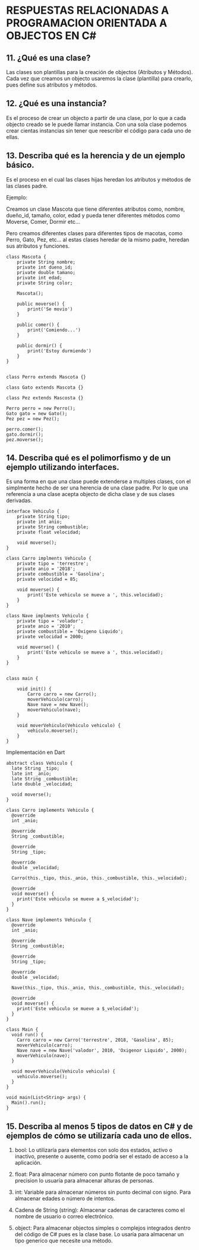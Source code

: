 # RESPUESTAS RELACIONADAS A PROGRAMACION ORIENTADA A OBJECTOS EN C#

## 11.	¿Qué es una clase?
Las clases son plantillas para la creación de objectos (Atributos y Métodos). Cada vez que creamos un objecto usaremos la clase (plantilla) para crearlo, pues define sus atributos y métodos.

## 12.	¿Qué es una instancia?
Es el proceso de crear un objecto a partir de una clase, por lo que a cada objecto creado se le puede llamar instancia. Con una sola clase podemos crear cientas instancias sin tener que reescribir el código para cada uno de ellas.

## 13.	Describa qué es la herencia y de un ejemplo básico.

Es el proceso en el cual las clases hijas heredan los atributos y métodos de las clases padre.

Ejemplo:

Creamos un clase Mascota que tiene diferentes atributos como, nombre, dueño_id, tamaño, color, edad y pueda tener diferentes métodos como Moverse, Comer, Dormir etc...

Pero creamos diferentes clases para diferentes tipos de macotas, como Perro, Gato, Pez, etc... al estas clases heredar de la mismo padre, heredan sus atributos y funciones.

~~~
class Mascota {
    private String nombre;
    private int dueno_id;
    private double tamano;
    private int edad;
    private String color;

    Mascota();

    public moverse() {
        print('Se movio')
    }

    public comer() {
        print('Comiendo...')
    }

    public dormir() {
        print('Estoy durmiendo')
    }
}


class Perro extends Mascota {}

class Gato extends Mascota {}

class Pez extends Mascosta {}

Perro perro = new Perro();
Gato gato = new Gato();
Pez pez = new Pez();

perro.comer();
gato.dormir();
pez.moverse();
~~~

## 14.	Describa qué es el polimorfismo y de un ejemplo utilizando interfaces.

Es una forma en que una clase puede extenderse a multiples clases, con el simplmente hecho de ser una herencia de una clase padre. Por lo que una referencia a una clase acepta objecto de dicha clase y de sus clases derivadas.

~~~
interface Vehiculo {
    private String tipo;
    private int anio;
    private String combustible;
    private float velocidad;

    void moverse();
}

class Carro implments Vehiculo {
    private tipo = 'terrestre';
    private anio = '2018';
    private combustible = 'Gasolina';
    private velocidad = 85;

    void moverse() {
        print('Este vehiculo se mueve a ', this.velocidad);
    }
}

class Nave implments Vehiculo {
    private tipo = 'volador';
    private anio = '2010';
    private combustible = 'Oxigeno Liquido';
    private velocidad = 2000;

    void moverse() {
        print('Este vehiculo se mueve a ', this.velocidad);
    }
}


class main {

    void init() {
        Carro carro = new Carro();
        moverVehiculo(carro);
        Nave nave = new Nave();
        moverVehiculo(nave);
    }

    void moverVehiculo(Vehiculo vehiculo) {
        vehiculo.moverse();
    }
}
~~~
Implementación en Dart
~~~
abstract class Vehiculo {
  late String _tipo;
  late int _anio;
  late String _combustible;
  late double _velocidad;

  void moverse();
}

class Carro implements Vehiculo {
  @override
  int _anio;

  @override
  String _combustible;

  @override
  String _tipo;

  @override
  double _velocidad;

  Carro(this._tipo, this._anio, this._combustible, this._velocidad);

  @override
  void moverse() {
    print('Este vehiculo se mueve a $_velocidad');
  }
}

class Nave implements Vehiculo {
  @override
  int _anio;

  @override
  String _combustible;

  @override
  String _tipo;

  @override
  double _velocidad;

  Nave(this._tipo, this._anio, this._combustible, this._velocidad);

  @override
  void moverse() {
    print('Este vehiculo se mueve a $_velocidad');
  }
}

class Main {
  void run() {
    Carro carro = new Carro('terrestre', 2018, 'Gasolina', 85);
    moverVehiculo(carro);
    Nave nave = new Nave('valodor', 2010, 'Oxigenor Liquido', 2000);
    moverVehiculo(nave);
  }

  void moverVehiculo(Vehiculo vehiculo) {
    vehiculo.moverse();
  }
}

void main(List<String> args) {
  Main().run();
}
~~~

## 15.	Describa al menos 5 tipos de datos en C# y de ejemplos de cómo se utilizaría cada uno de ellos.

1. bool: Lo utilizaría para elementos con solo dos estados, activo o inactivo, presente o ausente, como podría ser el estado de acceso a la aplicación.

2. float: Para almacenar número con punto flotante de poco tamaño y precision lo usuaría para almacenar alturas de personas.

3. int: Variable para almacenar números sin punto decimal con signo. Para almacenar edades o número de intentos.

4. Cadena de String (string): Almacenar cadenas de caracteres como el nombre de usuario o correo electrónico.

5. object: Para almacenar objectos simples o complejos integrados dentro del código de C# pues es la clase base. Lo usaría para almacenar un tipo generico que necesite una método.